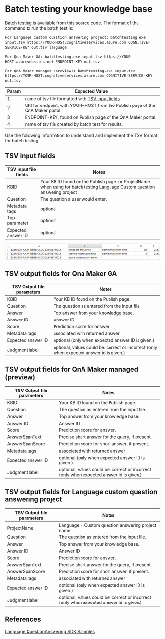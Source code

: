 # Batch testing your knowledge base

Batch testing is available from this source code. The format of the command to run the batch test is:


```console
For Language Custom question answering project: batchtesting.exe input.tsv https://YOUR-HOST.cognitiveservices.azure.com COGNITIVE-SERVICE-KEY out.tsv language
```

```console
For Qna Maker GA: batchtesting.exe input.tsv https://YOUR-HOST.azurewebsites.net ENDPOINT-KEY out.tsv
```

```console
For QnA Maker managed (preview): batchtesting.exe input.tsv https://YOUR-HOST.cognitiveservices.azure.com COGNITIVE-SERVICE-KEY out.tsv
```

|Param|Expected Value|
|--|--|
|1|name of tsv file formatted with [TSV input fields](#tsv-input-fields)|
|2|URI for endpoint, with YOUR-HOST from the Publish page of the QnA Maker portal.|
|3|ENDPOINT-KEY, found on Publish page of the QnA Maker portal.|
|4|name of tsv file created by batch test for results.|

Use the following information to understand and implement the TSV format for batch testing. 

## TSV input fields

|TSV input file fields|Notes|
|--|--|
|KBID|Your KB ID found on the Publish page. or ProjectName when using for batch testing Language Custom question answering project|
|Question|The question a user would enter.|
|Metadata tags|optional|
|Top parameter|optional| 
|Expected answer ID|optional|

![Input format for TSV file for batch testing.](../media/input-tsv-format-batch-test.png)

## TSV output fields for Qna Maker GA

|TSV Output file parameters|Notes|
|--|--|
|KBID|Your KB ID found on the Publish page.|
|Question|The question as entered from the input file.|
|Answer|Top answer from your knowledge base.|
|Answer ID|Answer ID|
|Score|Prediction score for answer. |
|Metadata tags|associated with returned answer|
|Expected answer ID|optional (only when expected answer ID is given.)|
|Judgment label|optional, values could be: correct or incorrect (only when expected answer id is given.)|

## TSV output fields for QnA Maker managed (preview)

|TSV Output file parameters|Notes|
|--|--|
|KBID|Your KB ID found on the Publish page.|
|Question|The question as entered from the input file.|
|Answer|Top answer from your knowledge base.|
|Answer ID|Answer ID|
|Score|Prediction score for answer. |
|AnswerSpanText|Precise short answer for the query, if present. |
|AnswerSpanScore|Prediction score for short answer, if present. |
|Metadata tags|associated with returned answer|
|Expected answer ID|optional (only when expected answer ID is given.)|
|Judgment label|optional, values could be: correct or incorrect (only when expected answer id is given.)|

## TSV output fields for Language custom question answering project

|TSV Output file parameters|Notes|
|--|--|
|ProjectName| Language - Custom question answering project name|
|Question|The question as entered from the input file.|
|Answer|Top answer from your knowledge base.|
|Answer ID|Answer ID|
|Score|Prediction score for answer. |
|AnswerSpanText|Precise short answer for the query, if present. |
|AnswerSpanScore|Prediction score for short answer, if present. |
|Metadata tags|associated with returned answer|
|Expected answer ID|optional (only when expected answer ID is given.)|
|Judgment label|optional, values could be: correct or incorrect (only when expected answer id is given.)|

## References
[Language QuestionAnswering SDK Samples](https://github.com/Azure/azure-sdk-for-net/blob/main/sdk/cognitivelanguage/Azure.AI.Language.QuestionAnswering/samples)
